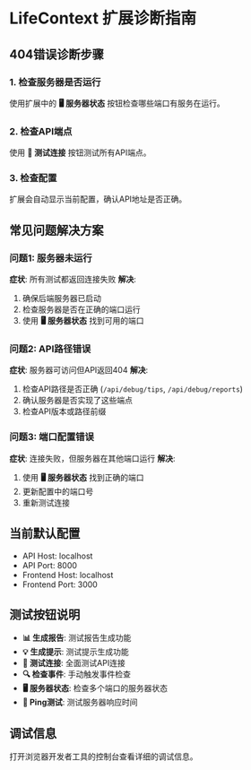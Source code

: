 # LifeContext 扩展诊断指南

## 404错误诊断步骤

### 1. 检查服务器是否运行
使用扩展中的 **🖥️ 服务器状态** 按钮检查哪些端口有服务在运行。

### 2. 检查API端点
使用 **🔗 测试连接** 按钮测试所有API端点。

### 3. 检查配置
扩展会自动显示当前配置，确认API地址是否正确。

## 常见问题解决方案

### 问题1: 服务器未运行
**症状**: 所有测试都返回连接失败
**解决**: 
1. 确保后端服务器已启动
2. 检查服务器是否在正确的端口运行
3. 使用 **🖥️ 服务器状态** 找到可用的端口

### 问题2: API路径错误
**症状**: 服务器可访问但API返回404
**解决**:
1. 检查API路径是否正确 (`/api/debug/tips`, `/api/debug/reports`)
2. 确认服务器是否实现了这些端点
3. 检查API版本或路径前缀

### 问题3: 端口配置错误
**症状**: 连接失败，但服务器在其他端口运行
**解决**:
1. 使用 **🖥️ 服务器状态** 找到正确的端口
2. 更新配置中的端口号
3. 重新测试连接

## 当前默认配置
- API Host: localhost
- API Port: 8000
- Frontend Host: localhost  
- Frontend Port: 3000

## 测试按钮说明
- **📊 生成报告**: 测试报告生成功能
- **💡 生成提示**: 测试提示生成功能
- **🔗 测试连接**: 全面测试API连接
- **🔍 检查事件**: 手动触发事件检查
- **🖥️ 服务器状态**: 检查多个端口的服务器状态
- **📡 Ping测试**: 测试服务器响应时间

## 调试信息
打开浏览器开发者工具的控制台查看详细的调试信息。

